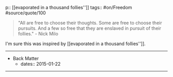 p:: [[evaporated in a thousand follies'']]
tags:: #on/Freedom #source/quote/100 

> "All are free to choose their thoughts. Some are free to choose their pursuits. And a few so free that they are enslaved in pursuit of their follies." - Nick Milo

I'm sure this was inspired by [[evaporated in a thousand follies'']].

---

- Back Matter
	- dates:: 2015-01-22

---